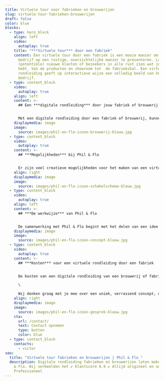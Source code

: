 ```yaml
---
title: Virtuele tour voor fabrieken en brouwerijen
slug: virtuele-tour-fabrieken-brouwerijen
draft: false
color: blue
blocks:
  - type: hero_block
    align: left
    video:
      autoplay: true
    title: "***Virtuele tour*** door een fabriek"
    content: Een virtuele tour door een fabriek is een mooie manier om je als
      bedrijf op een rustige, overzichtelijke manier te presenteren. Laat
      (potentiële) nieuwe klanten of bezoekers in alle rust zien wat je in huis
      hebt. Van de producten en showroom tot  de fabriekshal. Een virtuele
      rondleiding geeft op interactieve wijze een volledig beeld van het
      bedrijf.
  - type: content_block
    video:
      autoplay: true
    align: left
    content: >-
      ## Een ***digitale rondleiding*** door jouw fabriek of brouwerij


      Met een digitale rondleiding door een fabriek of brouwerij, kunnen kijkers het bedrijf op afstand ervaren. Als bedrijf bepaal je zelf welke ruimtes, processen en producten je laat zien en welke informatie je deelt. Dit kan door middel van tekst, beeld en geluid. Hoe meer relevante informatie je deelt, hoe meer je mogelijke vragen minimaliseert. Hiermee vergroot je het vertrouwen van (potentiële) klanten en verhoog je conversies van bezoekers.
    displaymedia: image
    image:
      source: images/phil-en-flo-icoon-brouwerij-blauw.jpg
  - type: content_block
    video:
      autoplay: true
    content: >-
      ## ***Mogelijkheden*** bij Phil & Flo


      Er zijn veel creatieve mogelijkheden voor het maken van een virtuele tour voor een brouwerij of fabriek. Een virtuele rondleiding door een brouwerij is mogelijk in de vorm van een [interactieve video](https://www.philenflo.nl/oplossingen/interactieve-video/), [360 graden](https://www.philenflo.nl/360-graden-video-laten-maken/) of als [Virtual Reality](https://www.philenflo.nl/oplossingen/virtual-reality/). Samen met onze creative producers ga je kijken welke onderdelen van het bedrijf in beeld worden gebracht. De kijker bepaald hoe hij hierin wil navigeren. Phil & Flo is expert in het maken van digitale rondleidingen, wij helpen je graag met het onderzoeken van de mogelijkheden voor jouw fabriek of brouwerij.
    align: right
    displaymedia: image
    image:
      source: images/phil-en-flo-icoon-schakelschema-blauw.jpg
  - type: content_block
    video:
      autoplay: true
    align: left
    content: >-
      ## ***De werkwijze*** van Phil & Flo


      De samenwerking met Phil & Flo begint met het delen van een idee en visie. Tijdens een intakegesprek met onze adviseurs bespreken we jullie ideeën, wensen en doelen. Als we dit concreet hebben gemaakt, gaan we werken aan een technisch kader om de opdracht te vormen. Als de opdracht staat, maak je kennis met een van onze creative producers die je door het proces gaat begeleiden. Met de creative producer wordt een creatieve sessie gehouden waarin wordt bepaald hoe de kaders voor de [virtuele rondleiding](https://www.philenflo.nl/virtuele-tour/) fabriek of brouwerij worden ingekleurd. Wie en wat gaan we filmen? Zetten we een [voice-over](https://www.philenflo.nl/kennisbank/wat-is-een-voice-over/) in of houden we interviews? Alle onderdelen worden verzameld en aan elkaar verbonden in een wireframe. Op basis van dit wireframe maakt de creative producer samen met jou afspraken over de benodigde mensen en locaties en wordt een draaiboek gemaakt.
    displaymedia: image
    image:
      source: images/phil-en-flo-icoon-concept-blauw.jpg
  - type: content_block
    video:
      autoplay: true
    content: >-
      ## ***Kosten*** voor een virtuele rondleiding door een fabriek


      De kosten van een digitale rondleiding van een brouwerij of fabriek, zijn afhankelijk van de wensen en eisen van het bedrijf. Wij werken met offertes op maat. Een persoonlijke offerte is dé manier om concreet inzicht te bieden in de kosten. Er zijn meerdere factoren die invloed hebben op de prijs. Phil & Flo werkt met eerlijke tarieven en is volledig transparant.\

      \

      Wij denken graag met je mee over een uniek, verrassend concept, dat voldoet aan jouw wensen en eisen. Onze expertise wordt ingezet voor het beste concept. Wil je meer weten? Neem dan contact met ons op voor een vrijblijvende offerte.
    align: right
    displaymedia: image
    image:
      source: images/phil-en-flo-icoon-gesprek-blauw.jpg
    cta:
      url: /contact/
      text: Contact opnemen
      type: button
      color: blue
  - type: contact_block
    contacts:
      - victor
seo:
  title: "Virtuele tour fabrieken en brouwerijen | Phil & Flo "
  description: Digitale rondleiding fabrieken en brouwerijen laten maken door Phil
    & Flo. Wij verbeelden het ✔ Klantscore 8.9 ✔ Altijd origineel en uniek ✔
    Professioneel
---
```


